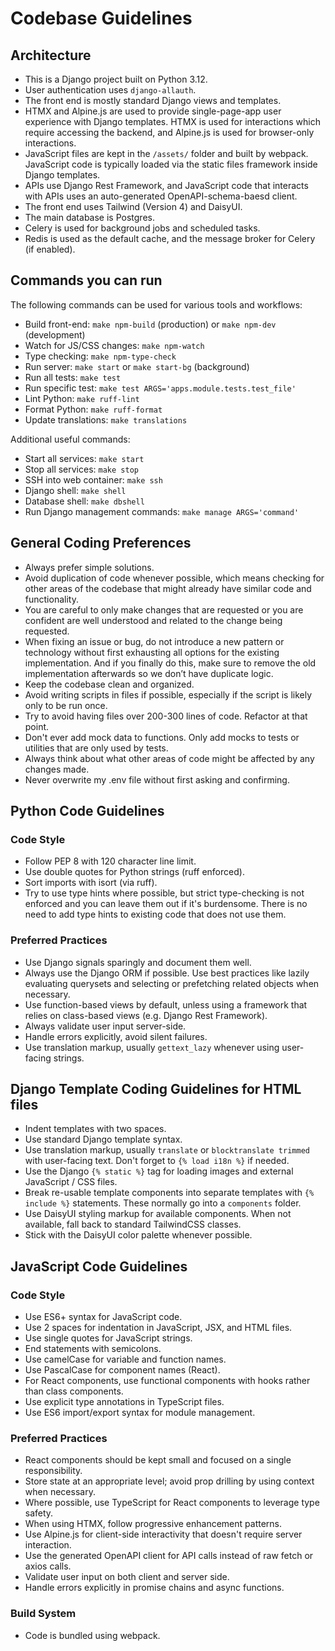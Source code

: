 # Codebase Guidelines

## Architecture

- This is a Django project built on Python 3.12.
- User authentication uses `django-allauth`.
- The front end is mostly standard Django views and templates.
- HTMX and Alpine.js are used to provide single-page-app user experience with Django templates.
  HTMX is used for interactions which require accessing the backend, and Alpine.js is used for
  browser-only interactions.
- JavaScript files are kept in the `/assets/` folder and built by webpack.
  JavaScript code is typically loaded via the static files framework inside Django templates.
- APIs use Django Rest Framework, and JavaScript code that interacts with APIs uses an
  auto-generated OpenAPI-schema-baesd client.
- The front end uses Tailwind (Version 4) and DaisyUI.
- The main database is Postgres.
- Celery is used for background jobs and scheduled tasks.
- Redis is used as the default cache, and the message broker for Celery (if enabled).

## Commands you can run

The following commands can be used for various tools and workflows:
- Build front-end: `make npm-build` (production) or `make npm-dev` (development)
- Watch for JS/CSS changes: `make npm-watch`
- Type checking: `make npm-type-check`
- Run server: `make start` or `make start-bg` (background)
- Run all tests: `make test`
- Run specific test: `make test ARGS='apps.module.tests.test_file'`
- Lint Python: `make ruff-lint`
- Format Python: `make ruff-format`
- Update translations: `make translations`

Additional useful commands:
- Start all services: `make start`
- Stop all services: `make stop`
- SSH into web container: `make ssh`
- Django shell: `make shell`
- Database shell: `make dbshell`
- Run Django management commands: `make manage ARGS='command'`

## General Coding Preferences

- Always prefer simple solutions.
- Avoid duplication of code whenever possible, which means checking for other areas of the codebase that might already have similar code and functionality.
- You are careful to only make changes that are requested or you are confident are well understood and related to the change being requested.
- When fixing an issue or bug, do not introduce a new pattern or technology without first exhausting all options for the existing implementation. And if you finally do this, make sure to remove the old implementation afterwards so we don’t have duplicate logic.
- Keep the codebase clean and organized.
- Avoid writing scripts in files if possible, especially if the script is likely only to be run once.
- Try to avoid having files over 200-300 lines of code. Refactor at that point.
- Don't ever add mock data to functions. Only add mocks to tests or utilities that are only used by tests.
- Always think about what other areas of code might be affected by any changes made.
- Never overwrite my .env file without first asking and confirming.

## Python Code Guidelines

### Code Style

- Follow PEP 8 with 120 character line limit.
- Use double quotes for Python strings (ruff enforced).
- Sort imports with isort (via ruff).
- Try to use type hints where possible, but strict type-checking is not enforced and you can leave them out if it's burdensome. There is no need to add type hints to existing code that does not use them.

### Preferred Practices

- Use Django signals sparingly and document them well.
- Always use the Django ORM if possible. Use best practices like lazily evaluating querysets
  and selecting or prefetching related objects when necessary.
- Use function-based views by default, unless using a framework that relies on class-based views (e.g. Django Rest Framework).
- Always validate user input server-side.
- Handle errors explicitly, avoid silent failures.
- Use translation markup, usually `gettext_lazy` whenever using user-facing strings.

## Django Template Coding Guidelines for HTML files

- Indent templates with two spaces.
- Use standard Django template syntax.
- Use translation markup, usually `translate` or `blocktranslate trimmed` with user-facing text.
  Don't forget to `{% load i18n %}` if needed.
- Use the Django `{% static %}` tag for loading images and external JavaScript / CSS files.
- Break re-usable template components into separate templates with `{% include %}` statements.
  These normally go into a `components` folder.
- Use DaisyUI styling markup for available components. When not available, fall back to standard TailwindCSS classes.
- Stick with the DaisyUI color palette whenever possible.

## JavaScript Code Guidelines

### Code Style

- Use ES6+ syntax for JavaScript code.
- Use 2 spaces for indentation in JavaScript, JSX, and HTML files.
- Use single quotes for JavaScript strings.
- End statements with semicolons.
- Use camelCase for variable and function names.
- Use PascalCase for component names (React).
- For React components, use functional components with hooks rather than class components.
- Use explicit type annotations in TypeScript files.
- Use ES6 import/export syntax for module management.

### Preferred Practices
- React components should be kept small and focused on a single responsibility.
- Store state at an appropriate level; avoid prop drilling by using context when necessary.
- Where possible, use TypeScript for React components to leverage type safety.
- When using HTMX, follow progressive enhancement patterns.
- Use Alpine.js for client-side interactivity that doesn't require server interaction.
- Use the generated OpenAPI client for API calls instead of raw fetch or axios calls.
- Validate user input on both client and server side.
- Handle errors explicitly in promise chains and async functions.

### Build System

- Code is bundled using webpack.
